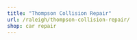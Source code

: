 ```yaml
---
title: "Thompson Collision Repair"
url: /raleigh/thompson-collision-repair/
shop: car repair
---
```

